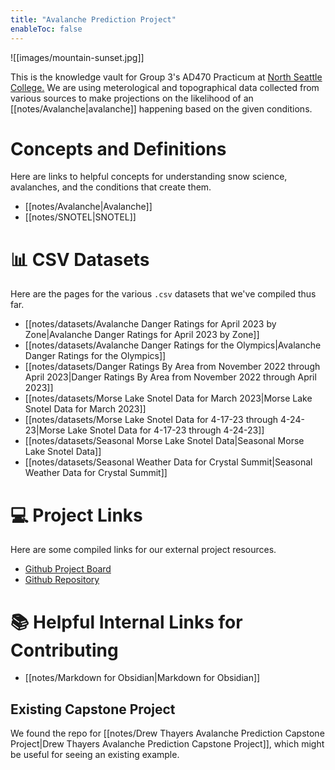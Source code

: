 ```yaml
---
title: "Avalanche Prediction Project"
enableToc: false
---
```


![[images/mountain-sunset.jpg]]

This is the knowledge vault for Group 3's AD470 Practicum at [North Seattle College.](https://northseattle.edu/programs/application-development/application-development-bachelor-applied-science-bas-degree) We are using meterological and topographical data collected from various sources to make projections on the likelihood of an [[notes/Avalanche|avalanche]] happening based on the given conditions.


# Concepts and Definitions
Here are links to helpful concepts for understanding snow science, avalanches, and the conditions that create them.
- [[notes/Avalanche|Avalanche]]
- [[notes/SNOTEL|SNOTEL]]

# 📊 CSV Datasets
Here are the pages for the various `.csv` datasets that we've compiled thus far.
- [[notes/datasets/Avalanche Danger Ratings for April 2023 by Zone|Avalanche Danger Ratings for April 2023 by Zone]]
- [[notes/datasets/Avalanche Danger Ratings for the Olympics|Avalanche Danger Ratings for the Olympics]]
- [[notes/datasets/Danger Ratings By Area from November 2022 through April 2023|Danger Ratings By Area from November 2022 through April 2023]]
- [[notes/datasets/Morse Lake Snotel Data for March 2023|Morse Lake Snotel Data for March 2023]]
- [[notes/datasets/Morse Lake Snotel Data for 4-17-23 through 4-24-23|Morse Lake Snotel Data for 4-17-23 through 4-24-23]]
- [[notes/datasets/Seasonal Morse Lake Snotel Data|Seasonal Morse Lake Snotel Data]]
- [[notes/datasets/Seasonal Weather Data for Crystal Summit|Seasonal Weather Data for Crystal Summit]]

# 💻 Project Links
Here are some compiled links for our external project resources.
- [Github Project Board](https://github.com/users/itsjpb/projects/2/views/1)
- [Github Repository](https://github.com/itsjpb/470-avalanche-prediction)

# 📚 Helpful Internal Links for Contributing
- [[notes/Markdown for Obsidian|Markdown for Obsidian]]

## Existing Capstone Project
We found the repo for [[notes/Drew Thayers Avalanche Prediction Capstone Project|Drew Thayers Avalanche Prediction Capstone Project]], which might be useful for seeing an existing example.
